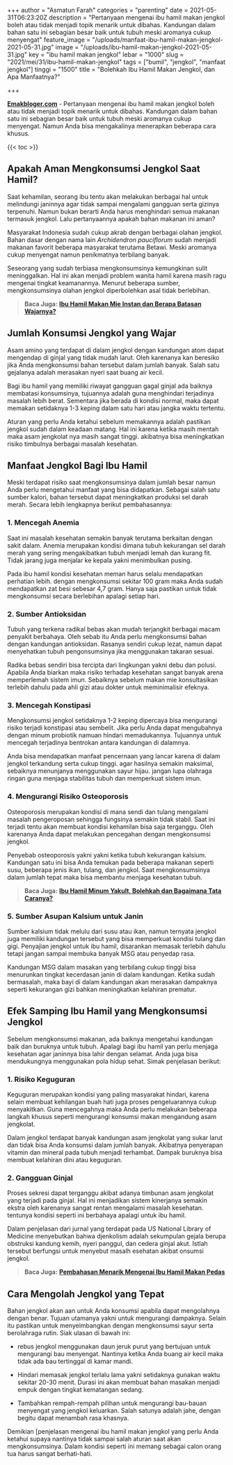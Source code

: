+++
author = "Asmatun Farah"
categories = "parenting"
date = 2021-05-31T06:23:20Z
description = "Pertanyaan mengenai ibu hamil makan jengkol boleh atau tidak menjadi topik menarik untuk dibahas. Kandungan dalam bahan satu ini sebagian besar baik untuk tubuh meski aromanya cukup menyengat"
feature_image = "/uploads/manfaat-ibu-hamil-makan-jengkol-2021-05-31.jpg"
image = "/uploads/ibu-hamil-makan-jengkol-2021-05-31.jpg"
key = "ibu hamil makan jengkol"
lebar = "1000"
slug = "2021/mei/31/ibu-hamil-makan-jengkol"
tags = ["bumil", "jengkol", "manfaat jengkol"]
tinggi = "1500"
title = "Bolehkah Ibu Hamil Makan Jengkol, dan Apa Manfaatnya?"

+++

[**Emakbloger.com**](/) - Pertanyaan mengenai ibu hamil makan jengkol boleh atau tidak menjadi topik menarik untuk dibahas. Kandungan dalam bahan satu ini sebagian besar baik untuk tubuh meski aromanya cukup menyengat. Namun Anda bisa mengakalinya menerapkan beberapa cara khusus.

{{< toc >}}

## Apakah Aman Mengkonsumsi Jengkol Saat Hamil?

Saat kehamilan, seorang ibu tentu akan melakukan berbagai hal untuk melindungi janinnya agar tidak sampai mengalami gangguan serta gizinya terpenuhi. Namun bukan berarti Anda harus menghindari semua makanan termasuk jengkol. Lalu pertanyaannya apakah bahan makanan ini aman?

Masyarakat Indonesia sudah cukup akrab dengan berbagai olahan jengkol. Bahan dasar dengan nama lain _Archidendron pauciflorum_ sudah menjadi makanan favorit beberapa masyarakat terutama Betawi. Meski aromanya cukup menyengat namun penikmatnya terbilang banyak.

Seseorang yang sudah terbiasa mengkonsumsinya kemungkinan sulit meninggalkan. Hal ini akan menjadi problem wanita hamil karena masih ragu mengenai tingkat keamanannya. Menurut beberapa sumber, mengkonsumsinya olahan jengkol diperbolehkan asal tidak berlebihan.

> **Baca Juga:** [**Ibu Hamil Makan Mie Instan dan Berapa Batasan Wajarnya?**](https://www.emakbloger.com/2021/mei/31/ibu-hamil-makan-mie-instan/)

## Jumlah Konsumsi Jengkol yang Wajar

Asam amino yang terdapat di dalam jengkol dengan kandungan atom dapat mengendap di ginjal yang tidak mudah larut. Oleh karenanya kan beresiko jika Anda mengkonsumsi bahan tersebut dalam jumlah banyak. Salah satu gejalanya adalah merasakan nyeri saat buang air kecil.

Bagi ibu hamil yang memiliki riwayat gangguan gagal ginjal ada baiknya membatasi konsumsinya, tujuannya adalah guna menghindari terjadinya masalah lebih berat. Sementara jika berada di kondisi normal, maka dapat memakan setidaknya 1-3 keping dalam satu hari atau jangka waktu tertentu.

Aturan yang perlu Anda ketahui sebelum memakannya adalah pastikan jengkol sudah dalam keadaan matang. Hal ini karena ketika masih mentah maka asam jengkolat nya masih sangat tinggi. akibatnya bisa meningkatkan risiko timbulnya berbagai masalah kesehatan.

## Manfaat Jengkol Bagi Ibu Hamil

Meski terdapat risiko saat mengkonsumsinya dalam jumlah besar namun Anda perlu mengetahui manfaat yang bisa didapatkan. Sebagai salah satu sumber kalori, bahan tersebut dapat meningkatkan produksi sel darah merah. Secara lebih lengkapnya berikut pembahasannya:

### 1. Mencegah Anemia

Saat ini masalah kesehatan semakin banyak terutama berkaitan dengan sakit dalam. Anemia merupakan kondisi dimana tubuh kekurangan sel darah merah yang sering mengakibatkan tubuh menjadi lemah dan kurang fit. Tidak jarang juga menjalar ke kepala yakni menimbulkan pusing.

Pada ibu hamil kondisi kesehatan meman harus selalu mendapatkan perhatian lebih. dengan mengkonsumsi sekitar 100 gram maka Anda sudah mendapatkan zat besi sebesar 4,7 gram. Hanya saja pastikan untuk tidak mengkonsumsi secara berlebihan apalagi setiap hari.

### 2. Sumber Antioksidan

Tubuh yang terkena radikal bebas akan mudah terjangkit berbagai macam penyakit berbahaya. Oleh sebab itu Anda perlu mengkonsumsi bahan dengan kandungan antioksidan. Rasanya sendiri cukup lezat, namun dapat menyehatkan tubuh pengonsumsinya jika menggunakan takaran sesuai.

Radika bebas sendiri bisa tercipta dari lingkungan yakni debu dan polusi. Apabila Anda biarkan maka risiko terhadap kesehatan sangat banyak arena memperlemah sistem imun. Sebaiknya sebelum makan mie konsultasikan terlebih dahulu pada ahli gizi atau dokter untuk meminimalisir efeknya.

### 3. Mencegah Konstipasi

Mengkonsumsi jengkol setidaknya 1-2 keping dipercaya bisa mengurangi risiko terjadi konstipasi atau sembelit. Jika perlu Anda dapat mengubahnya dengan minum probiotik namuan hindari memadukannya. Tujuannya untuk mencegah terjadinya bentrokan antara kandungan di dalamnya.

Anda bisa mendapatkan manfaat pencernaan yang lancar karena di dalam jengkol terkandung serta cukup tinggi. agar hasilnya semakin maksimal, sebaiknya menunjanya menggunakan sayur hijau. jangan lupa olahraga ringan guna menjaga stabilitas tubuh dan memperkuat sistem imun.

### 4. Mengurangi Risiko Osteoporosis

Osteoporosis merupakan kondisi di mana sendi dan tulang mengalami masalah pengeroposan sehingga fungsinya semakin tidak stabil. Saat ini terjadi tentu akan membuat kondisi kehamilan bisa saja terganggu. Oleh karenanya Anda dapat melakukan pencegahan dengan mengkonsumsi jengkol.

Penyebab osteoporosis yakni yakni ketika tubuh kekurangan kalsium. Kandungan satu ini bisa Anda temukan pada beberapa makanan seperti susu, beberapa jenis ikan, tulang, dan jengkol. Saat mengkonsumsinya dalam jumlah tepat maka bisa membantu menjaga kesehatan tubuh.

> **Baca Juga:** [**Ibu Hamil Minum Yakult, Bolehkah dan Bagaimana Tata Caranya?**](https://www.emakbloger.com/2021/mei/30/ibu-hamil-minum-yakult/)

### 5. Sumber Asupan Kalsium untuk Janin

Sumber kalsium tidak melulu dari susu atau ikan, namun ternyata jengkol juga memiliki kandungan tersebut yang bisa memperkuat kondisi tulang dan gigi. Penyajian jengkol untuk ibu hamil, disarankan memasak terlebih dahulu tetapi jangan sampai membuka banyak MSG atau penyedap rasa.

Kandungan MSG dalam masakan yang terbilang cukup tinggi bisa menurunkan tingkat kecerdasan janin di dalam kandungan. Ketika sudah bermasalah, maka bayi di dalam kandungan akan merasakan dampaknya seperti kekurangan gizi bahkan meningkatkan kelahiran prematur.

## Efek Samping Ibu Hamil yang Mengkonsumsi Jengkol

Sebelum mengkonsumsi makanan, ada baiknya mengetahui kandungan baik dan buruknya untuk tubuh. Apalagi bagi ibu hamil yan perlu menjaga kesehatan agar janinnya bisa lahir dengan selamat. Anda juga bisa mendukungnya menggunakan pola hidup sehat. Simak penjelasan berikut:

### 1. Risiko Keguguran

Keguguran merupakan kondisi yang paling masyarakat hindari, karena selain membuat kehilangan buah hati juga proses pengeluarannya cukup menyakitkan. Guna mencegahnya maka Anda perlu melakukan beberapa langkah khusus seperti mengurangi konsumsi makan mengandung asam jengkolat.

Dalam jengkol terdapat banyak kandungan asam jengkolat yang sukar larut dan tidak bisa Anda konsumsi dalam jumlah banyak. Akibatnya penyerapan vitamin dan mineral pada tubuh menjadi terhambat. Dampak buruknya bisa membuat kelahiran dini atau keguguran.

### 2. Gangguan Ginjal

Proses sekresi dapat terganggu akibat adanya timbunan asam jengkolat yang terjadi pada ginjal. Hal ini menjadikan sistem kinerjanya semakin ekstra oleh karenanya sangat rentan mengalami masalah kesehatan. tentunya kondisi seperti ini berbahaya apalagi untuk ibu hamil.

Dalam penjelasan dari jurnal yang terdapat pada US National Library of Medicine menyebutkan bahwa djenkolism adalah sekumpulan gejala berupa obstruksi kandung kemih, nyeri panggul, dan cedera ginjal akut. Istlah tersebut berfungsi untuk menyebut masalh esehatan akibat onsumsi jengkol.

> **Baca Juga:** [**Pembahasan Menarik Mengenai Ibu Hamil Makan Pedas**](https://www.emakbloger.com/2021/mei/31/ibu-hamil-makan-pedas/)

## Cara Mengolah Jengkol yang Tepat

Bahan jengkol akan aan untuk Anda konsumsi apabila dapat mengolahnya dengan benar. Tujuan utamanya yakni untuk mengurangi dampaknya. Selain itu pastikan untuk menyeimbangkan dengan mengkonsumsi sayur serta berolahraga rutin. Siak ulasan di bawah ini:

- rebus jengkol menggunakan daun jeruk purut yang bertujuan untuk mengurangi bau menyengat. Nantinya ketika Anda buang air kecil maka tidak ada bau tertinggal di kamar mandi.

- Hindari memasak jengkol terlalu lama yakni setidaknya gunakan waktu sekitar 20-30 menit. Durasi ini akan membuat bahan masakan menjadi empuk dengan tingkat kematangan sedang.

- Tambahkan rempah-rempah pilihan untuk mengurangi bau-bauan menyengat yang jengkol keluarkan. Salah satunya adalah jahe, dengan begitu dapat menambah rasa khasnya.

Demikian \[penjelasan mengenai ibu hamil makan jengkol yang perlu Anda ketahui supaya nantinya tidak sampai salah aturan saat akan mengkonsumsinya. Dalam kondisi seperti ini memang sebagai calon orang tua harus sangat berhati-hati.
